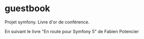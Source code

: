 # guestbook

Projet symfony. Livre d'or de conférence.

En suivant le livre "En route pour Symfony 5" de Fabien Potencier
